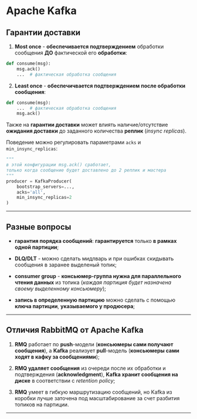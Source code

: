 # Apache Kafka

## Гарантии доставки

1. **Most once** - **обеспечивается подтверждением** обработки сообщения **ДО** фактической его **обработки**:
```python
def consume(msg):
    msg.ack()
    ...  # фактическая обработка сообщения
```
2. **Least once** - **обеспечичвается подтверждением после обработки сообщения**:
```python
def consume(msg):
    ...  # фактическая обработка сообщения
    msg.ack()
```

Также на **гарантии доставки** может влиять наличие/отсутствие **ожидания доставки** до
заданного количества **реплик** (_insync replicas_).

Поведение можно регулировать параметрами `acks` и `min_insync_replicas`:
```python
"""
в этой конфигурации msg.ack() сработает, 
только когда сообщение будет доставлено до 2 реплик и мастера
"""
producer = KafkaProducer(
    bootstrap_servers=..., 
    acks='all', 
    min_insync_replicas=2
)
```

---

## Разные вопросы
* **гарантия порядка сообщений**: **гарантируется** только **в рамках одной партиции**;


* **DLQ/DLT** - можно сделать мидлварь и при ошибках скидывать сообщения в заранее выделеный топик;


* **consumer group** - **консьюмер-группа нужна для параллельного чтения данных** из топика
  (_каждая партиция будет назначена своему выделенному консьюмеру_);


* **запись в определенную партицию** можно сделать с помощью **ключа партиции**, **указываемого у продюсера**;

---

## Отличия RabbitMQ от Apache Kafka

1. **RMQ** работает по **push**-модели (**консьюмеры сами получают сообщения**), 
а **Kafka** реализует **pull**-модель (**консьюмеры сами ходят в кафку за сообщениями**); 

2. **RMQ удаляет сообщения** из очереди после их обработки и подтверждения (**acknowledgment**),
**Kafka хранит сообщения на диске** в соответствии с _retention policy_;

3. **RMQ** умеет в гибкую маршрутизацию сообщений, но Kafka из коробки лучше заточена под масштабирование
за счет разбития топиков на партиции.
---
